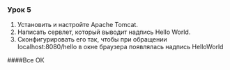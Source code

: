 ### Урок 5

1. Установить и настройте Apache Tomcat.
2. Написать сервлет, который выводит надпись Hello World.
3. Сконфигурировать его так, чтобы при обращении localhost:8080/hello в окне браузера появлялась надпись HelloWorld

####Все ОК